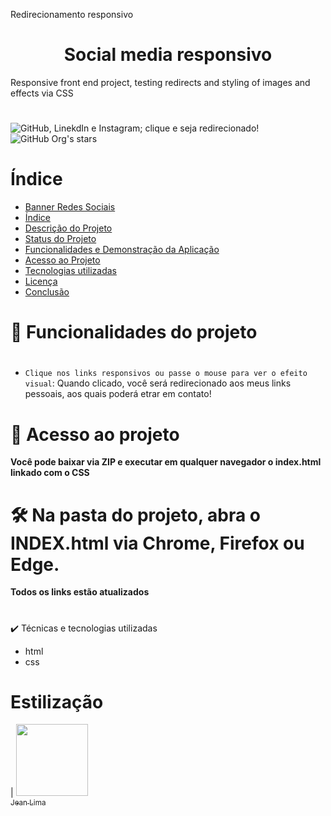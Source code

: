 Redirecionamento responsivo
<h1 align="center"> Social media responsivo</h1>

Responsive front end project, testing redirects and styling of images and effects via CSS
#

![GitHub, LinekdIn e Instagram; clique e seja redirecionado!](banner.png)
![GitHub Org's stars](https://img.shields.io/github/stars/jeancarlosde-limastyle=social)
#
# Índice 

* [Banner Redes Sociais](#Título-e-Imagem-de-capa)
* [Índice](#índice)
* [Descrição do Projeto](#descrição-do-projeto)
* [Status do Projeto](#status-do-Projeto)
* [Funcionalidades e Demonstração da Aplicação](#funcionalidades-e-demonstração-da-aplicação)
* [Acesso ao Projeto](#acesso-ao-projeto)
* [Tecnologias utilizadas](#tecnologias-utilizadas)
* [Licença](#licença)
* [Conclusão](#conclusão)

# :hammer: Funcionalidades do projeto

#
- `Clique nos links responsivos ou passe o mouse para ver o efeito visual`: Quando clicado, você será redirecionado aos meus links pessoais, aos quais poderá etrar em contato!


#
# 📁 Acesso ao projeto

**Você pode baixar via ZIP e executar em qualquer navegador o index.html linkado com o CSS**

# 🛠️ Na pasta do projeto, abra o INDEX.html via Chrome, Firefox ou Edge.

**Todos os links estão atualizados**

#
✔️ Técnicas e tecnologias utilizadas

- html
- css

# Estilização

| [<img src="https://avatars.githubusercontent.com/u/110063438?s=400&u=9894012d4c3e8af16bfca2a9e943213a5af2926a&v=4v=4" width=115><br><sub>Jean Lima</sub>](https://github.com/jeancarlosde-lima) 
